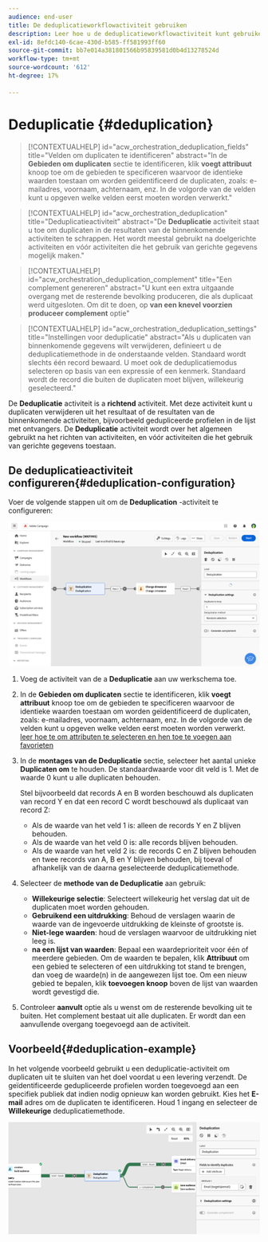 ```yaml
---
audience: end-user
title: De deduplicatieworkflowactiviteit gebruiken
description: Leer hoe u de deduplicatieworkflowactiviteit kunt gebruiken
exl-id: 8efdc140-6cae-430d-b585-ff581993ff60
source-git-commit: bb7e014a381801566b95839581d0b4d13278524d
workflow-type: tm+mt
source-wordcount: '612'
ht-degree: 17%

---
```


# Deduplicatie {#deduplication}

>[!CONTEXTUALHELP]
>id="acw_orchestration_deduplication_fields"
>title="Velden om duplicaten te identificeren"
>abstract="In de **Gebieden om duplicaten** sectie te identificeren, klik **voegt attribuut** knoop toe om de gebieden te specificeren waarvoor de identieke waarden toestaan om worden geïdentificeerd de duplicaten, zoals: e-mailadres, voornaam, achternaam, enz. In de volgorde van de velden kunt u opgeven welke velden eerst moeten worden verwerkt."

>[!CONTEXTUALHELP]
>id="acw_orchestration_deduplication"
>title="Deduplicatieactiviteit"
>abstract="De **Deduplicatie** activiteit staat u toe om duplicaten in de resultaten van de binnenkomende activiteiten te schrappen. Het wordt meestal gebruikt na doelgerichte activiteiten en vóór activiteiten die het gebruik van gerichte gegevens mogelijk maken."

>[!CONTEXTUALHELP]
>id="acw_orchestration_deduplication_complement"
>title="Een complement genereren"
>abstract="U kunt een extra uitgaande overgang met de resterende bevolking produceren, die als duplicaat werd uitgesloten. Om dit te doen, op **van een knevel voorzien produceer complement** optie"

>[!CONTEXTUALHELP]
>id="acw_orchestration_deduplication_settings"
>title="Instellingen voor deduplicatie"
>abstract="Als u duplicaten van binnenkomende gegevens wilt verwijderen, definieert u de deduplicatiemethode in de onderstaande velden. Standaard wordt slechts één record bewaard. U moet ook de deduplicatiemodus selecteren op basis van een expressie of een kenmerk. Standaard wordt de record die buiten de duplicaten moet blijven, willekeurig geselecteerd."

De **Deduplicatie** activiteit is a **richtend** activiteit. Met deze activiteit kunt u duplicaten verwijderen uit het resultaat of de resultaten van de binnenkomende activiteiten, bijvoorbeeld gedupliceerde profielen in de lijst met ontvangers. De **Deduplicatie** activiteit wordt over het algemeen gebruikt na het richten van activiteiten, en vóór activiteiten die het gebruik van gerichte gegevens toestaan.

## De deduplicatieactiviteit configureren{#deduplication-configuration}

Voer de volgende stappen uit om de **Deduplication** -activiteit te configureren:

![](../assets/workflow-deduplication.png)

1. Voeg de activiteit van de a **Deduplicatie** aan uw werkschema toe.

1. In de **Gebieden om duplicaten** sectie te identificeren, klik **voegt attribuut** knoop toe om de gebieden te specificeren waarvoor de identieke waarden toestaan om worden geïdentificeerd de duplicaten, zoals: e-mailadres, voornaam, achternaam, enz. In de volgorde van de velden kunt u opgeven welke velden eerst moeten worden verwerkt. [ leer hoe te om attributen te selecteren en hen toe te voegen aan favorieten ](../../get-started/attributes.md)

1. In de **montages van de Deduplicatie** sectie, selecteer het aantal unieke **Duplicaten om** te houden. De standaardwaarde voor dit veld is 1. Met de waarde 0 kunt u alle duplicaten behouden.

   Stel bijvoorbeeld dat records A en B worden beschouwd als duplicaten van record Y en dat een record C wordt beschouwd als duplicaat van record Z:

   * Als de waarde van het veld 1 is: alleen de records Y en Z blijven behouden.
   * Als de waarde van het veld 0 is: alle records blijven behouden.
   * Als de waarde van het veld 2 is: de records C en Z blijven behouden en twee records van A, B en Y blijven behouden, bij toeval of afhankelijk van de daarna geselecteerde deduplicatiemethode.

1. Selecteer de **methode van de Deduplicatie** aan gebruik:

   * **Willekeurige selectie**: Selecteert willekeurig het verslag dat uit de duplicaten moet worden gehouden.
   * **Gebruikend een uitdrukking**: Behoud de verslagen waarin de waarde van de ingevoerde uitdrukking de kleinste of grootste is.
   * **Niet-lege waarden**: houd de verslagen waarvoor de uitdrukking niet leeg is.
   * **na een lijst van waarden**: Bepaal een waardeprioriteit voor één of meerdere gebieden. Om de waarden te bepalen, klik **Attribuut** om een gebied te selecteren of een uitdrukking tot stand te brengen, dan voeg de waarde(n) in de aangewezen lijst toe. Om een nieuw gebied te bepalen, klik **toevoegen knoop** boven de lijst van waarden wordt gevestigd die.

1. Controleer **aanvult** optie als u wenst om de resterende bevolking uit te buiten. Het complement bestaat uit alle duplicaten. Er wordt dan een aanvullende overgang toegevoegd aan de activiteit.

## Voorbeeld{#deduplication-example}

In het volgende voorbeeld gebruikt u een deduplicatie-activiteit om duplicaten uit te sluiten van het doel voordat u een levering verzendt. De geïdentificeerde gedupliceerde profielen worden toegevoegd aan een specifiek publiek dat indien nodig opnieuw kan worden gebruikt. Kies het **E-mail** adres om de duplicaten te identificeren. Houd 1 ingang en selecteer de **Willekeurige** deduplicatiemethode.

![](../assets/workflow-deduplication-example.png)
